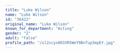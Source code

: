 ```yaml
---
title: "Luke Wilson"
name: "Luke Wilson"
id: "36422"
original_name: "Luke Wilson"
known_for_department: "Acting"
gender: "2"
adult: "false"
profile_path: "/ul2scyx803VR5WeY9BnTup3mpEY.jpg"
---
```

